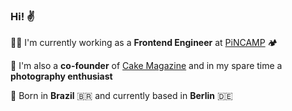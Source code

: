 ### Hi! ✌️

👨‍💻  I'm currently working as a **Frontend Engineer** at [PiNCAMP](https://www.pincamp.de) 🏕

📸  I'm also a **co-founder** of [Cake Magazine](https://www.cake-mag.com) and in my spare time a **photography enthusiast**

📍 Born in **Brazil** 🇧🇷 and currently based in **Berlin** 🇩🇪

